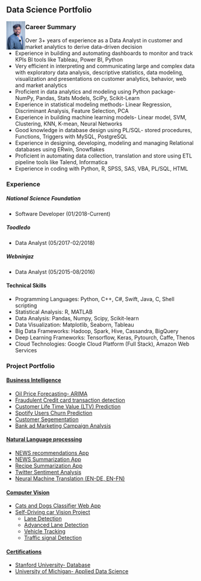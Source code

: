 ## Data Science Portfolio
<img src="./img/vamshi.jpg" alt="vamshi" align= 'left' width="10%">



### Career Summary

* Over 3+ years of experience as a Data Analyst in customer and market analytics to derive data-driven decision
* Experience in building and automating dashboards to monitor and track KPIs BI tools like Tableau, Power BI, Python
* Very efficient in interpreting and communicating large and complex data with exploratory data analysis, descriptive statistics, data modeling, visualization and presentations on customer analytics, behavior, web and market analytics
* Proficient in data analytics and modeling using Python package- NumPy, Pandas, Stats Models, SciPy, Scikit-Learn
* Experience in statistical modeling methods- Linear Regression, Discriminant Analysis, Feature Selection, PCA
* Experience in building machine learning models- Linear model, SVM, Clustering, KNN, K-mean, Neural Networks
* Good knowledge in database design using PL/SQL- stored procedures, Functions, Triggers with MySQL, PostgreSQL
* Experience in designing, developing, modeling and managing Relational databases using ERwin, Snowflakes
* Proficient in automating data collection, translation and store using ETL pipeline tools like Talend, Informatica
* Experience in coding with Python, R, SPSS, SAS, VBA, PL/SQL, HTML

### Experience
##### National Science Foundation
* Software Developer (01/2018-Current)

##### Toodledo
* Data Analyst (05/2017-02/2018)

##### Webninjaz
* Data Analyst (05/2015-08/2016)



#### Technical Skills
* Programming Languages: Python, C++, C#, Swift, Java, C, Shell scripting
* Statistical Analysis: R, MATLAB
* Data Analysis: Pandas, Numpy, Scipy, Scikit-learn
* Data Visualization: Matplotlib, Seaborn, Tableau
* Big Data Frameworks: Hadoop, Spark, Hive, Cassandra, BigQuery
* Deep Learning Frameworks: Tensorflow, Keras, Pytourch, Caffe, Thenos
* Cloud Technologies: Google Cloud Platform (Full Stack), Amazon Web Services



### Project Portfolio

#### [Business Intelligence](https://github.com/vamshigunji183/Business-Intelligence-portfolio)

* [Oil Price Forecasting- ARIMA](https://github.com/vamshigunji183/Oil-Price-Prediction-ARIMA)
* [Fraudulent Credit card transaction detection](https://github.com/vamshigunji183/Machine-Learning-Fraudulent-Trasaction-Detection)
* [Customer Life Time Value (LTV) Prediction ](https://github.com/vamshigunji183/Customer-Life-Time-Value-Prediction)
* [Spotify Users Churn Prediction](https://github.com/vamshigunji183/Business-Intelligence-portfolio/tree/master/Spotify-User-Churn-Prediction)
* [Customer Segementation](https://github.com/vamshigunji183/Business-Intelligence-portfolio/tree/master/Identification-Customer-Segment)
* [Bank ad Marketing Campaign Analysis](https://github.com/vamshigunji183/Business-Intelligence-portfolio/tree/master/Bank-Marketing-Campaign-Analysis)


#### [Natural Language processing](https://github.com/vamshigunji183/Data-Science-portfolio/tree/master/Natural%20Language%20Processing)
* [NEWS recommendations App](https://github.com/vamshigunji183/NLP-Portfolio/tree/master/NEWS%20Recommendation)
* [NEWS Summarization App](https://github.com/vamshigunji183/NLP-Portfolio/tree/master/NEWS-Summarization-App)
* [Recipe Summarization App](https://github.com/vamshigunji183/Recipe-Summarizer)
* [Twitter Sentiment Analysis](https://github.com/vamshigunji183/Sentiment-Analysis-Twitter)
* [Neural Machine Translation (EN-DE, EN-FN)](https://github.com/vamshigunji183/Neural-Machine-Translation)

#### [Computer Vision](https://github.com/vamshigunji183/Data-Science-portfolio/tree/master/Computer%20Vision)
* [Cats and Dogs Classifier Web App](https://github.com/vamshigunji183/DL_webapp)
* [Self-Driving car Vision Project]()
  * [Lane Detection](https://github.com/vamshigunji183/LaneDetection)
  * [Advanced Lane Detection](https://github.com/vamshigunji183/Advance-lane-detection)
  * [Vehicle Tracking ](https://github.com/vamshigunji183/Vehicle_detection)
  * [Traffic signal Detection](https://github.com/vamshigunji183/Tracffic-SIgnal-Classification-ConvNet)


#### [Certifications](https://github.com/vamshigunji183/Data-Science-portfolio/tree/master/Certifications)
* [Stanford University- Database](https://github.com/vamshigunji183/Data-Science-portfolio/blob/master/Certifications/Vamshi_Stanford_Certificates_DataBase.pdf)
* [University of Michigan- Applied Data Science](https://github.com/vamshigunji183/Data-Science-portfolio/blob/master/Certifications/Vamshi_UoM_Certificates_Applied%20Data%20Science.pdf)
